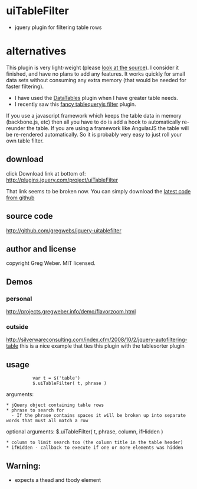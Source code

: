 # uiTableFilter

- jquery plugin for filtering table rows

# alternatives

This plugin is very light-weight (please [look at the source](https://github.com/gregwebs/jquery-uitablefilter/blob/master/jquery.uitablefilter.js)). I consider it finished, and have no plans to add any features. It works quickly for small data sets without consuming any extra memory (that would be needed for faster filtering).

* I have used the [DataTables](http://datatables.net/) plugin when I have greater table needs.
* I recently saw this [fancy tablequeryjs filter](https://github.com/asimihsan/tablequeryjs) plugin.

If you use a javascript framework which keeps the table data in memory (backbone.js, etc)
then all you have to do is add a hook to automatically re-reunder the table.
If you are using a framework like AngularJS the table will be re-rendered automatically.
So it is probably very easy to just roll your own table filter.

## download

click Download link at bottom of:
http://plugins.jquery.com/project/uiTableFilter

That link seems to be broken now.
You can simply download the [latest code from github](https://raw.github.com/gregwebs/jquery-uitablefilter/master/jquery.uitablefilter.js)


## source code

http://github.com/gregwebs/jquery-uitablefilter


## author and license

copyright Greg Weber. MIT licensed.


## Demos

### personal

http://projects.gregweber.info/demo/flavorzoom.html

### outside

http://silverwareconsulting.com/index.cfm/2008/10/2/jquery-autofiltering-table
this is a nice example that ties this plugin with the tablesorter plugin


## usage

              var t = $('table')
              $.uiTableFilter( t, phrase )
            

arguments:

    * jQuery object containing table rows
    * phrase to search for
      - If the phrase contains spaces it will be broken up into separate words that must all match a row

optional arguments:
              $.uiTableFilter( t, phrase, column, ifHidden )

    * column to limit search too (the column title in the table header)
    * ifHidden - callback to execute if one or more elements was hidden


## Warning:

* expects a thead and tbody element
